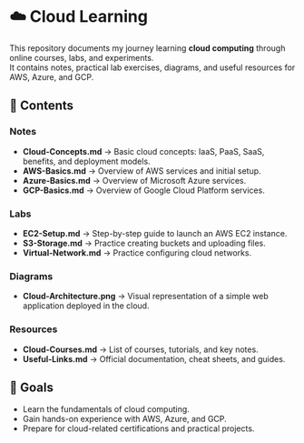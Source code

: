 # ☁️ Cloud Learning

This repository documents my journey learning **cloud computing** through online courses, labs, and experiments.  
It contains notes, practical lab exercises, diagrams, and useful resources for AWS, Azure, and GCP.

## 📂 Contents

### Notes
- **Cloud-Concepts.md** → Basic cloud concepts: IaaS, PaaS, SaaS, benefits, and deployment models.
- **AWS-Basics.md** → Overview of AWS services and initial setup.
- **Azure-Basics.md** → Overview of Microsoft Azure services.
- **GCP-Basics.md** → Overview of Google Cloud Platform services.

### Labs
- **EC2-Setup.md** → Step-by-step guide to launch an AWS EC2 instance.
- **S3-Storage.md** → Practice creating buckets and uploading files.
- **Virtual-Network.md** → Practice configuring cloud networks.

### Diagrams
- **Cloud-Architecture.png** → Visual representation of a simple web application deployed in the cloud.

### Resources
- **Cloud-Courses.md** → List of courses, tutorials, and key notes.
- **Useful-Links.md** → Official documentation, cheat sheets, and guides.

## 🚀 Goals
- Learn the fundamentals of cloud computing.
- Gain hands-on experience with AWS, Azure, and GCP.
- Prepare for cloud-related certifications and practical projects.
